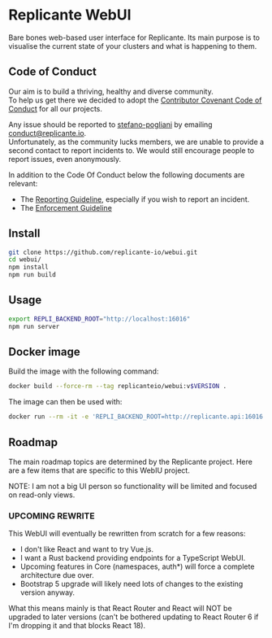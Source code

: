 # Replicante WebUI

Bare bones web-based user interface for Replicante.
Its main purpose is to visualise the current state of your clusters
and what is happening to them.

## Code of Conduct

Our aim is to build a thriving, healthy and diverse community.  
To help us get there we decided to adopt the [Contributor Covenant Code of Conduct](https://www.contributor-covenant.org/)
for all our projects.

Any issue should be reported to [stefano-pogliani](https://github.com/stefano-pogliani)
by emailing [conduct@replicante.io](mailto:conduct@replicante.io).  
Unfortunately, as the community lucks members, we are unable to provide a second contact to report
incidents to. We would still encourage people to report issues, even anonymously.

In addition to the Code Of Conduct below the following documents are relevant:

* The [Reporting Guideline](https://www.replicante.io/conduct/reporting), especially if you wish to
  report an incident.
* The [Enforcement Guideline](https://www.replicante.io/conduct/enforcing)

## Install

```bash
git clone https://github.com/replicante-io/webui.git
cd webui/
npm install
npm run build
```

## Usage

```bash
export REPLI_BACKEND_ROOT="http://localhost:16016"
npm run server
```

## Docker image

Build the image with the following command:

```bash
docker build --force-rm --tag replicanteio/webui:v$VERSION .
```

The image can then be used with:

```bash
docker run --rm -it -e 'REPLI_BACKEND_ROOT=http://replicante.api:16016' replicanteio/webui:v0.3
```

## Roadmap

The main roadmap topics are determined by the Replicante project.
Here are a few items that are specific to this WebIU project.

NOTE: I am not a big UI person so functionality will be limited and focused on read-only views.

### UPCOMING REWRITE

This WebUI will eventually be rewritten from scratch for a few reasons:

* I don't like React and want to try Vue.js.
* I want a Rust backend providing endpoints for a TypeScript WebUI.
* Upcoming features in Core (namespaces, auth*) will force a complete architecture due over.
* Bootstrap 5 upgrade will likely need lots of changes to the existing version anyway.

What this means mainly is that React Router and React will NOT be upgraded to later versions
(can't be bothered updating to React Router 6 if I'm dropping it and that blocks React 18).
